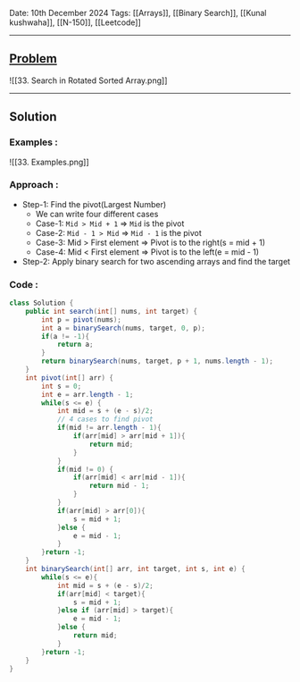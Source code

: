 
Date: 10th December 2024
Tags: [[Arrays]], [[Binary Search]], [[Kunal kushwaha]], [[N-150]], [[Leetcode]]

---
## [Problem](https://leetcode.com/problems/search-in-rotated-sorted-array/description/)

![[33. Search in Rotated Sorted Array.png]]

---
## Solution

### Examples :

![[33. Examples.png]]

### Approach :

- Step-1: Find the pivot(Largest Number)
	- We can write four different cases
	- Case-1: `Mid > Mid + 1` => `Mid` is the pivot
	- Case-2: `Mid - 1 > Mid` => `Mid - 1` is the pivot
	- Case-3: Mid > First element => Pivot is to the right(s = mid + 1)
	- Case-4: Mid < First element => Pivot is to the left(e = mid - 1)
- Step-2: Apply binary search for two ascending arrays and find the target
### Code :

```java
class Solution {
    public int search(int[] nums, int target) {
        int p = pivot(nums);
        int a = binarySearch(nums, target, 0, p);
        if(a != -1){
            return a;
        }
        return binarySearch(nums, target, p + 1, nums.length - 1);
    }
    int pivot(int[] arr) {
        int s = 0;
        int e = arr.length - 1;
        while(s <= e) {
            int mid = s + (e - s)/2;
            // 4 cases to find pivot
            if(mid != arr.length - 1){
                if(arr[mid] > arr[mid + 1]){
                    return mid;
                }
            }
            if(mid != 0) {
                if(arr[mid] < arr[mid - 1]){
                    return mid - 1;
                }
            }
            if(arr[mid] > arr[0]){
                s = mid + 1;
            }else {
                e = mid - 1;
            }
        }return -1;
    }
    int binarySearch(int[] arr, int target, int s, int e) {
        while(s <= e){
            int mid = s + (e - s)/2;
            if(arr[mid] < target){
                s = mid + 1;
            }else if (arr[mid] > target){
                e = mid - 1;
            }else {
                return mid;
            }
        }return -1;
    }
}
```




